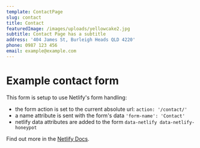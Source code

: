 ```yaml
---
template: ContactPage
slug: contact
title: Contact
featuredImage: /images/uploads/yellowcake2.jpg
subtitle: Contact Page has a subtitle
address: '404 James St, Burleigh Heads QLD 4220'
phone: 0987 123 456
email: example@example.com
---
```


# Example contact form

This form is setup to use Netlify's form handling:

- the form action is set to the current absolute url: `action: '/contact/'`
- a name attribute is sent with the form's data `'form-name': 'Contact'`
- netlify data attributes are added to the form `data-netlify data-netlify-honeypot`

Find out more in the [Netlify Docs](https://www.netlify.com/docs/form-handling/).

